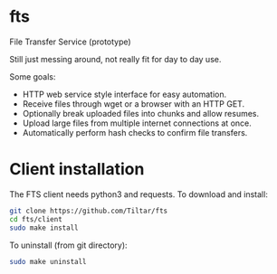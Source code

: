 fts
===

File Transfer Service (prototype)

Still just messing around, not really fit for day to day use.

Some goals:
- HTTP web service style interface for easy automation.
- Receive files through wget or a browser with an HTTP GET.
- Optionally break uploaded files into chunks and allow resumes.
- Upload large files from multiple internet connections at once.
- Automatically perform hash checks to confirm file transfers.


Client installation
===================
The FTS client needs python3 and requests. To download and install:
```bash
git clone https://github.com/Tiltar/fts
cd fts/client
sudo make install
```

To uninstall (from git directory):
```bash
sudo make uninstall
```
